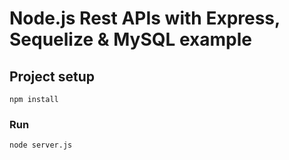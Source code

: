 # Node.js Rest APIs with Express, Sequelize & MySQL example



## Project setup
```
npm install
```

### Run
```
node server.js
```
